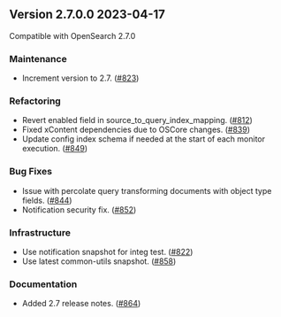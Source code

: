 ## Version 2.7.0.0 2023-04-17
Compatible with OpenSearch 2.7.0

### Maintenance
* Increment version to 2.7. ([#823](https://github.com/opensearch-project/alerting/pull/823))

### Refactoring
* Revert enabled field in source_to_query_index_mapping. ([#812](https://github.com/opensearch-project/alerting/pull/812))
* Fixed xContent dependencies due to OSCore changes. ([#839](https://github.com/opensearch-project/alerting/pull/839))
* Update config index schema if needed at the start of each monitor execution. ([#849](https://github.com/opensearch-project/alerting/pull/849))

### Bug Fixes
* Issue with percolate query transforming documents with object type fields. ([#844](https://github.com/opensearch-project/alerting/issues/844))
* Notification security fix. ([#852](https://github.com/opensearch-project/alerting/pull/852))

### Infrastructure
* Use notification snapshot for integ test. ([#822](https://github.com/opensearch-project/alerting/pull/822))
* Use latest common-utils snapshot. ([#858](https://github.com/opensearch-project/alerting/pull/858))

### Documentation
* Added 2.7 release notes. ([#864](https://github.com/opensearch-project/alerting/pull/864))
